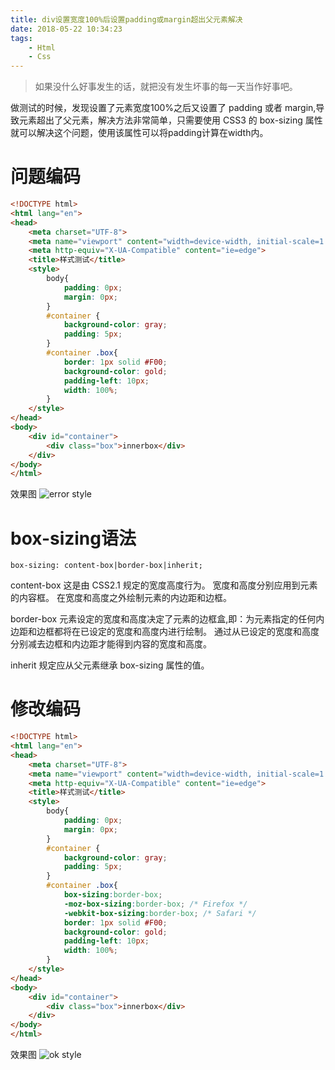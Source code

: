 ```yaml
---
title: div设置宽度100%后设置padding或margin超出父元素解决
date: 2018-05-22 10:34:23
tags: 
    - Html
    - Css
---
```


> 如果没什么好事发生的话，就把没有发生坏事的每一天当作好事吧。

做测试的时候，发现设置了元素宽度100%之后又设置了 padding 或者 margin,导致元素超出了父元素，解决方法非常简单，只需要使用 CSS3 的 box-sizing 属性就可以解决这个问题，使用该属性可以将padding计算在width内。

<!-- more -->

# 问题编码

``` html
<!DOCTYPE html>
<html lang="en">
<head>
    <meta charset="UTF-8">
    <meta name="viewport" content="width=device-width, initial-scale=1.0">
    <meta http-equiv="X-UA-Compatible" content="ie=edge">
    <title>样式测试</title>
    <style>
        body{
            padding: 0px;
            margin: 0px;
        }
        #container {
            background-color: gray;
            padding: 5px;
        }
        #container .box{
            border: 1px solid #F00;
            background-color: gold;
            padding-left: 10px;
            width: 100%;
        }
    </style>
</head>
<body>
    <div id="container">
        <div class="box">innerbox</div>
    </div>
</body>
</html>
```

效果图
![error style](/img/201805/htmlstyle/errorstyle.png)

# box-sizing语法

`box-sizing: content-box|border-box|inherit;`

content-box
这是由 CSS2.1 规定的宽度高度行为。
宽度和高度分别应用到元素的内容框。
在宽度和高度之外绘制元素的内边距和边框。

border-box
元素设定的宽度和高度决定了元素的边框盒,即：为元素指定的任何内边距和边框都将在已设定的宽度和高度内进行绘制。
通过从已设定的宽度和高度分别减去边框和内边距才能得到内容的宽度和高度。

inherit
规定应从父元素继承 box-sizing 属性的值。

# 修改编码

``` html
<!DOCTYPE html>
<html lang="en">
<head>
    <meta charset="UTF-8">
    <meta name="viewport" content="width=device-width, initial-scale=1.0">
    <meta http-equiv="X-UA-Compatible" content="ie=edge">
    <title>样式测试</title>
    <style>
        body{
            padding: 0px;
            margin: 0px;
        }
        #container {
            background-color: gray;
            padding: 5px;
        }
        #container .box{
            box-sizing:border-box;
            -moz-box-sizing:border-box; /* Firefox */
            -webkit-box-sizing:border-box; /* Safari */
            border: 1px solid #F00;
            background-color: gold;
            padding-left: 10px;
            width: 100%;
        }
    </style>
</head>
<body>
    <div id="container">
        <div class="box">innerbox</div>
    </div>
</body>
</html>
```

效果图
![ok style](/img/201805/htmlstyle/okstyle.png)